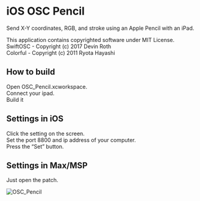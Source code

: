 # iOS OSC Pencil
Send X-Y coordinates, RGB, and stroke using an Apple Pencil with an iPad.
 
This application contains copyrighted software under MIT License.     
SwiftOSC - Copyright (c) 2017 Devin Roth    
Colorful - Copyright (c) 2011 Ryota Hayashi      

## How to build
Open OSC_Pencil.xcworkspace.    
Connect your ipad.    
Build it    

## Settings in iOS
Click the setting on the screen.     
Set the port 8800 and ip address of your computer.    
Press the “Set” button.

## Settings in Max/MSP
Just open the patch.

![OSC_Pencil](https://user-images.githubusercontent.com/79373845/118381549-df854e00-b626-11eb-8a89-d569c5de158f.gif)




